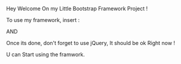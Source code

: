 ﻿Hey Welcome On my Little Bootstrap Framework Project !

To use my framework, insert : 

<script src="js/framework.js"></script> 

AND 

<link rel="stylesheet" href="css/my_framework.css">

Once its done, don't forget to use jQuery, It should be ok Right now !

U can Start using the framwork.